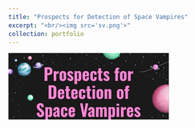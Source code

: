 ```yaml
---
title: "Prospects for Detection of Space Vampires"
excerpt: "<br/><img src='sv.png'>"
collection: portfolio
---
```



<a href="spacevampires.pdf" class="image fit"><img src="title_sv.png" alt=""></a>
